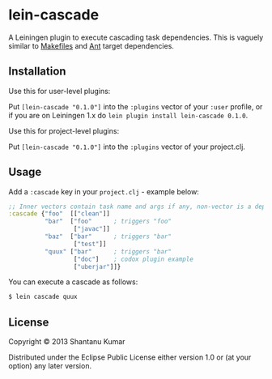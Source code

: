 # lein-cascade

A Leiningen plugin to execute cascading task dependencies. This is vaguely
similar to <a href="http://en.wikipedia.org/wiki/Make_(software)">Makefiles</a>
and [Ant](http://ant.apache.org/) target dependencies.

## Installation

Use this for user-level plugins:

Put `[lein-cascade "0.1.0"]` into the `:plugins` vector of your
`:user` profile, or if you are on Leiningen 1.x do `lein plugin install
lein-cascade 0.1.0`.

Use this for project-level plugins:

Put `[lein-cascade "0.1.0"]` into the `:plugins` vector of your project.clj.

## Usage

Add a `:cascade` key in your `project.clj` - example below:

```clojure
;; Inner vectors contain task name and args if any, non-vector is a dependency
:cascade {"foo"  [["clean"]]
          "bar"  ["foo"      ; triggers "foo"
                  ["javac"]]
          "baz"  ["bar"      ; triggers "bar"
                  ["test"]]
          "quux" ["bar"      ; triggers "bar"
                  ["doc"]    ; codox plugin example
                  ["uberjar"]]}
```

You can execute a cascade as follows:

```bash
$ lein cascade quux
```

## License

Copyright © 2013 Shantanu Kumar

Distributed under the Eclipse Public License either version 1.0 or (at
your option) any later version.
